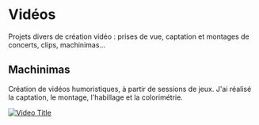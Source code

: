 # Vidéos
Projets divers de création vidéo : prises de vue, captation et montages de concerts, clips, machinimas...

## Machinimas
Création de vidéos humoristiques, à partir de sessions de jeux. 
J'ai réalisé la captation, le montage, l'habillage et la colorimétrie.

[![Video Title](https://img.youtube.com/vi/b--nSDyBO-E/0.jpg)](https://www.youtube.com/watch?v=b--nSDyBO-E)
